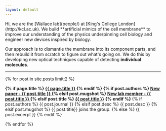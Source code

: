 ```yaml
---
layout: default
---
```


<div class="lead">
Hi, we are the [Wallace lab](people/) at [King's College London](http://kcl.ac.uk). We build **artificial mimics of the cell membrane**  to improve our understanding of the physics underpinning cell biology and engineer new devices inspired by biology.

Our approach is to dismantle the membrane into its component parts, and then rebuild it from scratch to figure out what's going on. We do this by developing new optical techniques capable of detecting **individual molecules**.
</div>

<hr/>
<div class="lead">
<!-- {% assign post = site.posts.first %}
{% assign content = post.content %} -->


{% for post in site.posts limit:2 %}


<p class=" lead-about"><b class="desc">
{% if page.title %}
    <a href="{{ root_url }}{{ page.url }}">{{ page.title }}</a>
{% endif %}
{% if post.authors %}
	<a href="{{ root_url}}/papers">New paper  - {{ post.title }} </a>
{% elsif post.mugshot %}
  <a href="{{ root_url }}{{ post.url }}">New lab member  - {{ post.title }} </a>
{% elsif post.title %}
  <a href="{{ root_url }}{{ post.url }}">{{ post.title }}</a>
{% endif %}
</b>
	{% if post.authors %}
		{{ post.journal }}
	{% elsif post.desc %}
		{{ post.desc }}
  {% elsif post.mugshot %}
    {{ post.title}} joins the group.
	{% else %}
		{{ post.excerpt }}
	{% endif %}
</p>

{% endfor %}

</div>
